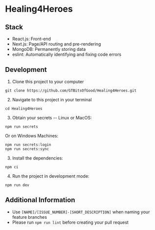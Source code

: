 # Healing4Heroes

## Stack

- React.js: Front-end
- Next.js: Page/API routing and pre-rendering
- MongoDB: Permanently storing data
- eslint: Automatically identifying and fixing code errors

## Development

1. Clone this project to your computer
```
git clone https://github.com/GTBitsOfGood/Healing4Heroes.git
```
2. Navigate to this project in your terminal
```
cd Healing4Heroes
```
3. Obtain your secrets -- Linux or MacOS:
```
npm run secrets
```
Or on Windows Machines:
```
npm run secrets:login
npm run secrets:sync 
```
3. Install the dependencies:
```
npm ci
```
4. Run the project in development mode:
```
npm run dev
```

## Additional Information

- Use `[NAME]/[ISSUE_NUMBER]-[SHORT_DESCRIPTION]` when naming your feature branches
- Please run `npm run lint` before creating your pull request 